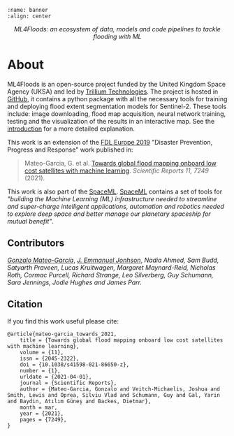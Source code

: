 ```{image} ./intro/ml4floods_banner.png
:name: banner
:align: center
```

<p style="text-align: center; font-style: italic;">ML4Floods: an ecosystem of data, models and code pipelines to tackle flooding with ML</p>

# About

ML4Floods is an open-source project funded by the United Kingdom Space Agency (UKSA) and led by [Trillium Technologies](http://trillium.tech/).
 The project is hosted in [GitHub](https://github.com/spaceml-org/ml4floods), it contains a python package with all the necessary tools for training and deploying flood extent
 segmentation models for Sentinel-2. These tools include: image downloading, flood map acquisition, neural network training, testing and the visualization of the results in an interactive map. 
 See the [introduction](./intro/introduction.md) for a more detailed explanation.
 
This work is an extension of the [FDL Europe 2019](https://fdleurope.org/) "Disaster Prevention, Progress and Response" work published in:
 
 > Mateo-Garcia, G. et al. [Towards global flood mapping onboard low cost satellites with machine learning](https://www.nature.com/articles/s41598-021-86650-z). _Scientific Reports 11, 7249_ (2021).
 
This work is also part of the [SpaceML](http://spaceml.org/). [SpaceML](http://spaceml.org/) contains a set of tools for *"building the Machine Learning (ML) infrastructure needed to streamline 
and super-charge intelligent applications, automation and robotics needed to explore deep space and better manage our planetary spaceship for mutual benefit"*.
 
 ## Contributors
 
 [*Gonzalo Mateo-García*](https://www.uv.es/gonmagar/), [*J. Emmanuel Jonhson*](https://jejjohnson.netlify.app/), *Nadia Ahmed, Sam Budd, Satyarth Praveen, Lucas Kruitwagen, Margaret Maynard-Reid, Nicholas Roth, Cormac Purcell, Richard Strange, Leo Silverberg, Guy Schumann, Sara Jennings, Jodie Hughes and James Parr.*   
 
 ## Citation
 
 If you find this work useful please cite:

```
@article{mateo-garcia_towards_2021,
	title = {Towards global flood mapping onboard low cost satellites with machine learning},
	volume = {11},
	issn = {2045-2322},
	doi = {10.1038/s41598-021-86650-z},
	number = {1},
	urldate = {2021-04-01},
	journal = {Scientific Reports},
	author = {Mateo-Garcia, Gonzalo and Veitch-Michaelis, Joshua and Smith, Lewis and Oprea, Silviu Vlad and Schumann, Guy and Gal, Yarin and Baydin, Atılım Güneş and Backes, Dietmar},
	month = mar,
	year = {2021},
	pages = {7249},
}
```
 

